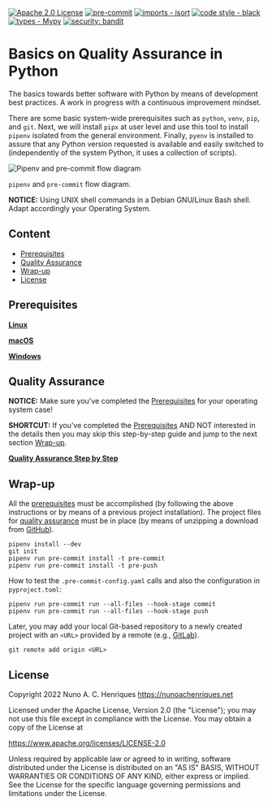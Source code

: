 [![Apache 2.0 License](https://img.shields.io/badge/license-Apache%202.0-blue.svg "Apache 2.0 License")](http://www.apache.org/licenses/LICENSE-2.0.html)
[![pre-commit](https://img.shields.io/badge/pre--commit-enabled-brightgreen?logo=pre-commit&logoColor=white)](https://github.com/pre-commit/pre-commit)
[![imports - isort](https://img.shields.io/badge/imports-isort-ef8336.svg)](https://github.com/pycqa/isort)
[![code style - black](https://img.shields.io/badge/code%20style-black-000000.svg)](https://github.com/psf/black)
[![types - Mypy](https://img.shields.io/badge/types-Mypy-blue.svg)](https://github.com/python/mypy)
[![security: bandit](https://img.shields.io/badge/security-bandit-yellow.svg)](https://github.com/PyCQA/bandit)

# Basics on Quality Assurance in Python

The basics towards better software with Python by means of development best
practices. A work in progress with a continuous improvement mindset.

There are some basic system-wide prerequisites such as `python`, `venv`, `pip`,
and `git`. Next, we will install `pipx` at user level and use this tool
to install `pipenv` isolated from the general environment. Finally, `pyenv`
is installed to assure that any Python version requested is available and
easily switched to (independently of the system Python, it uses a collection
of scripts).

![Pipenv and pre-commit flow diagram](docs/pipenv-pre-commit.jpg)
<figcaption><code>pipenv</code> and <code>pre-commit</code> flow diagram.</figcaption>

**NOTICE:** Using UNIX shell commands in a Debian GNU/Linux Bash shell.
Adapt accordingly your Operating System.

## Content

* [Prerequisites](#prerequisites)
* [Quality Assurance](#quality-assurance)
* [Wrap-up](#wrap-up)
* [License](#license)

## Prerequisites

**[Linux](docs/README-Linux.md)**

**[macOS](docs/README-macOS.md)**

**[Windows](docs/README-Windows.md)**

## Quality Assurance

**NOTICE:** Make sure you've completed the [Prerequisites](#prerequisites) for
your operating system case!

**SHORTCUT:** If you've completed the [Prerequisites](#prerequisites) AND
NOT interested in the details then you may skip this step-by-step guide and
jump to the next section [Wrap-up](#wrap-up).

**[Quality Assurance Step by Step](docs/README-QA-Steps.md)**

## Wrap-up

All the [prerequisites](#prerequisites) must be accomplished (by following
the above instructions or by means of a previous project installation).
The project files for [quality assurance](#quality-assurance) must be in place
(by means of unzipping a download from
[GitHub](https://github.com/nunoachenriques/basics-qa-python)).

```shell
pipenv install --dev
git init
pipenv run pre-commit install -t pre-commit
pipenv run pre-commit install -t pre-push
```

How to test the `.pre-commit-config.yaml` calls and also the configuration in
`pyproject.toml`:

```shell
pipenv run pre-commit run --all-files --hook-stage commit
pipenv run pre-commit run --all-files --hook-stage push
```

Later, you may add your local Git-based repository to a newly created project
with an `<URL>` provided by a remote (e.g., [GitLab](https://gitlab.com)).

```shell
git remote add origin <URL>
```

## License

Copyright 2022 Nuno A. C. Henriques https://nunoachenriques.net

Licensed under the Apache License, Version 2.0 (the "License");
you may not use this file except in compliance with the License.
You may obtain a copy of the License at

https://www.apache.org/licenses/LICENSE-2.0

Unless required by applicable law or agreed to in writing, software
distributed under the License is distributed on an "AS IS" BASIS,
WITHOUT WARRANTIES OR CONDITIONS OF ANY KIND, either express or implied.
See the License for the specific language governing permissions and
limitations under the License.
